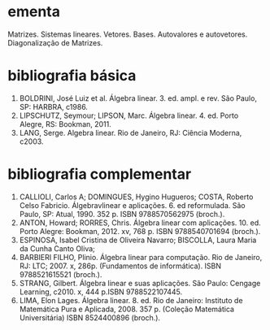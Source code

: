 # ementa
Matrizes. Sistemas lineares. Vetores. Bases. Autovalores e autovetores. Diagonalização de Matrizes.

# bibliografia básica
1. BOLDRINI, José Luiz et al. Álgebra linear. 3. ed. ampl. e rev. São Paulo, SP: HARBRA, c1986.
2. LIPSCHUTZ, Seymour; LIPSON, Marc. Álgebra linear. 4. ed. Porto Alegre, RS: Bookman, 2011.
3. LANG, Serge. Algebra linear. Rio de Janeiro, RJ: Ciência Moderna, c2003.

# bibliografia complementar
1. CALLIOLI, Carlos A; DOMINGUES, Hygino Hugueros; COSTA, Roberto Celso Fabricio. Álgebravlinear e aplicações. 6. ed
reformulada. São Paulo, SP: Atual, 1990. 352 p. ISBN 9788570562975 (broch.).
2. ANTON, Howard; RORRES, Chris. Álgebra linear com aplicações. 10. ed. Porto Alegre: Bookman, 2012. xv, 768 p. ISBN
9788540701694 (broch.).
3. ESPINOSA, Isabel Cristina de Oliveira Navarro; BISCOLLA, Laura Maria da Cunha Canto Oliva;
4. BARBIERI FILHO, Plinio. Álgebra linear para computação. Rio de Janeiro, RJ: LTC; 2007. x, 286p. (Fundamentos de
informática). ISBN 9788521615521 (broch.).
5. STRANG, Gilbert. Álgebra linear e suas aplicações. São Paulo: Cengage Learning, c2010. x, 444 p.ISBN 9788522107445.
6. LIMA, Elon Lages. Álgebra linear. 8. ed. Rio de Janeiro: Instituto de Matemática Pura e Aplicada, 2008. 357 p. (Coleção
Matemática Universitária) ISBN 8524400896 (broch.).
